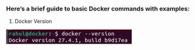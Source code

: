 ### Here’s a brief guide to basic Docker commands with examples:

1. Docker Version

![Alt text](../assets/version.png?raw=true "Title")
